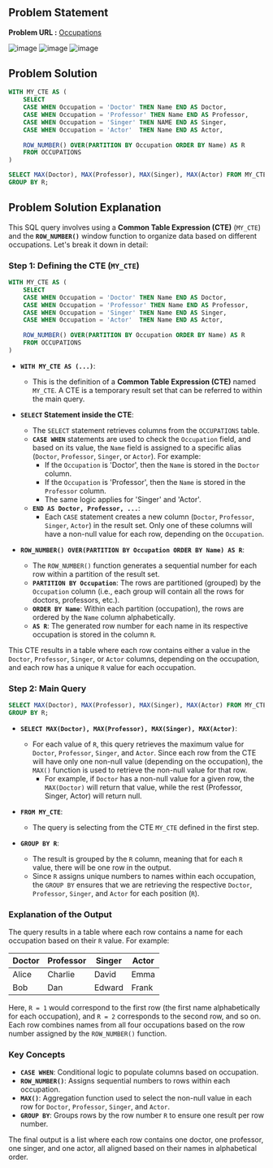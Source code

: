 <h1 align='center'></h1>

## Problem Statement

**Problem URL :** [Occupations](https://www.hackerrank.com/challenges/occupations/problem?isFullScreen=true)

![image](https://github.com/user-attachments/assets/f2e80868-a1f2-44de-a6e7-fca10506b933)
![image](https://github.com/user-attachments/assets/8428b2cf-55d4-41ac-b961-5bcc243668a7)
![image](https://github.com/user-attachments/assets/1e8b0d1c-6d7c-4d06-851f-1184512c095d)

## Problem Solution
```sql
WITH MY_CTE AS (
    SELECT
    CASE WHEN Occupation = 'Doctor' THEN Name END AS Doctor,
    CASE WHEN Occupation = 'Professor' THEN Name END AS Professor,
    CASE WHEN Occupation = 'Singer' THEN NAME END AS Singer,
    CASE WHEN Occupation = 'Actor'  THEN Name END AS Actor,
        
    ROW_NUMBER() OVER(PARTITION BY Occupation ORDER BY Name) AS R
    FROM OCCUPATIONS
)

SELECT MAX(Doctor), MAX(Professor), MAX(Singer), MAX(Actor) FROM MY_CTE
GROUP BY R;
```

## Problem Solution Explanation
This SQL query involves using a **Common Table Expression (CTE)** (`MY_CTE`) and the **`ROW_NUMBER()`** window function to organize data based on different occupations. Let's break it down in detail:

### Step 1: Defining the CTE (`MY_CTE`)

```sql
WITH MY_CTE AS (
    SELECT
    CASE WHEN Occupation = 'Doctor' THEN Name END AS Doctor,
    CASE WHEN Occupation = 'Professor' THEN Name END AS Professor,
    CASE WHEN Occupation = 'Singer' THEN Name END AS Singer,
    CASE WHEN Occupation = 'Actor'  THEN Name END AS Actor,
        
    ROW_NUMBER() OVER(PARTITION BY Occupation ORDER BY Name) AS R
    FROM OCCUPATIONS
)
```

- **`WITH MY_CTE AS (...)`**:
  - This is the definition of a **Common Table Expression (CTE)** named `MY_CTE`. A CTE is a temporary result set that can be referred to within the main query.

- **`SELECT` Statement inside the CTE**:
  - The `SELECT` statement retrieves columns from the `OCCUPATIONS` table.
  - **`CASE WHEN`** statements are used to check the `Occupation` field, and based on its value, the `Name` field is assigned to a specific alias (`Doctor`, `Professor`, `Singer`, or `Actor`). For example:
    - If the `Occupation` is 'Doctor', then the `Name` is stored in the `Doctor` column.
    - If the `Occupation` is 'Professor', then the `Name` is stored in the `Professor` column.
    - The same logic applies for 'Singer' and 'Actor'.
  - **`END AS Doctor, Professor, ...`**:
    - Each `CASE` statement creates a new column (`Doctor`, `Professor`, `Singer`, `Actor`) in the result set. Only one of these columns will have a non-null value for each row, depending on the `Occupation`.
  
- **`ROW_NUMBER() OVER(PARTITION BY Occupation ORDER BY Name) AS R`**:
  - The `ROW_NUMBER()` function generates a sequential number for each row within a partition of the result set. 
  - **`PARTITION BY Occupation`**: The rows are partitioned (grouped) by the `Occupation` column (i.e., each group will contain all the rows for doctors, professors, etc.).
  - **`ORDER BY Name`**: Within each partition (occupation), the rows are ordered by the `Name` column alphabetically.
  - **`AS R`**: The generated row number for each name in its respective occupation is stored in the column `R`.

This CTE results in a table where each row contains either a value in the `Doctor`, `Professor`, `Singer`, or `Actor` columns, depending on the occupation, and each row has a unique `R` value for each occupation.

### Step 2: Main Query

```sql
SELECT MAX(Doctor), MAX(Professor), MAX(Singer), MAX(Actor) FROM MY_CTE
GROUP BY R;
```

- **`SELECT MAX(Doctor), MAX(Professor), MAX(Singer), MAX(Actor)`**:
  - For each value of `R`, this query retrieves the maximum value for `Doctor`, `Professor`, `Singer`, and `Actor`. Since each row from the CTE will have only one non-null value (depending on the occupation), the `MAX()` function is used to retrieve the non-null value for that row.
    - For example, if `Doctor` has a non-null value for a given row, the `MAX(Doctor)` will return that value, while the rest (Professor, Singer, Actor) will return null.
  
- **`FROM MY_CTE`**:
  - The query is selecting from the CTE `MY_CTE` defined in the first step.

- **`GROUP BY R`**:
  - The result is grouped by the `R` column, meaning that for each `R` value, there will be one row in the output. 
  - Since `R` assigns unique numbers to names within each occupation, the `GROUP BY` ensures that we are retrieving the respective `Doctor`, `Professor`, `Singer`, and `Actor` for each position (`R`).

### Explanation of the Output

The query results in a table where each row contains a name for each occupation based on their `R` value. For example:

| Doctor  | Professor | Singer  | Actor   |
|---------|-----------|---------|---------|
| Alice   | Charlie   | David   | Emma    |
| Bob     | Dan       | Edward  | Frank   |

Here, `R = 1` would correspond to the first row (the first name alphabetically for each occupation), and `R = 2` corresponds to the second row, and so on. Each row combines names from all four occupations based on the row number assigned by the `ROW_NUMBER()` function.

### Key Concepts

- **`CASE WHEN`**: Conditional logic to populate columns based on occupation.
- **`ROW_NUMBER()`**: Assigns sequential numbers to rows within each occupation.
- **`MAX()`**: Aggregation function used to select the non-null value in each row for `Doctor`, `Professor`, `Singer`, and `Actor`.
- **`GROUP BY`**: Groups rows by the row number `R` to ensure one result per row number.

The final output is a list where each row contains one doctor, one professor, one singer, and one actor, all aligned based on their names in alphabetical order.
